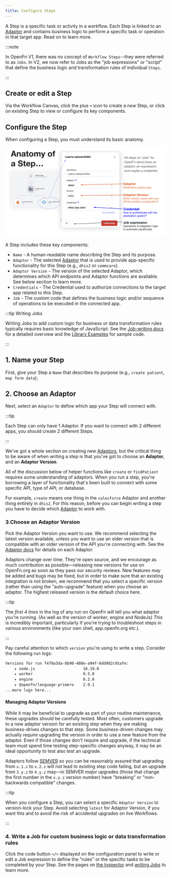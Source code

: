 ```yaml
---
title: Configure Steps
---
```


A Step is a specific task or activity in a workflow. Each Step is linked to an
[Adaptor](/adaptors/) and contains business logic to perform a specific task or
operation in that target app. Read on to learn more.

:::note

In OpenFn V1, there was no concept of `Workflow Steps`--they were referred to as
`Jobs`. In V2, we now refer to Jobs as the "job expressions" or "script" that
define the business logic and transformation rules of individual `Steps`.

:::

## Create or edit a Step

Via the Workflow Canvas, click the plus `+` icon to create a _new_ Step, or
click on existing Step to view or configure its key components.

## Configure the Step

When configuring a Step, you must understand its basic anatomy.

![Step Anatomy](/img/anatomy_of_step.png)

A Step includes these key components:

- `Name` - A human-readable name describing the Step and its purpose.
- `Adaptor` - The selected [Adaptor](/adaptors/) that is used to provide
  app-specific functionality for this Step (e.g., `dhis2` or `commcare`).
- `Adaptor Version` - The version of the selected Adaptor, which determines
  which API endpoints and Adaptor functions are available. See below section to
  learn more.
- `Credentials` - The Credential used to authorize connections to the target app
  related to this Step.
- `Job` - The custom code that defines the business logic and/or sequence of
  operations to be executed in the connected app.

:::tip Writing Jobs

Writing Jobs to add custom logic for business or data transformation rules
typically requires basic knowledge of JavaScript. See the
[Job-writing docs](/documentation/build/workflows) for a detailed overview and
the [Library Examples](/adaptors/library) for sample code.

:::

## 1. Name your Step

First, give your Step a `Name` that describes its purpose (e.g.,
`create patient`, `map form data`);

## 2. Choose an Adaptor

Next, select an `Adaptor` to define which app your Step will connect with.

:::tip

Each Step can only have 1 Adaptor. If you want to connect with 2 different apps,
you should create 2 different Steps.

:::

We've got a whole section on creating new [Adaptors](/adaptors), but the
critical thing to be aware of when writing a step is that you've got to choose
an **Adaptor**, and an **Adaptor Version**.

All of the discussion below of helper functions like `create` or `findPatient`
requires some understanding of adaptors. When you run a step, you're borrowing a
layer of functionality that's been built to connect with some specific API, type
of API, or database.

For example, `create` means one thing in the `salesforce` Adaptor and another
thing entirely in `dhis2`. For this reason, before you can begin writing a step
you have to decide which [Adaptor](/adaptors/) to work with.

### 3.Choose an Adaptor Version

Pick the Adaptor Version you want to use. We recommend selecting the latest
version available, unless you want to use an older version that is compatible
with an older version of the API you're connecting with. See the
[Adaptor docs](/adaptors) for details on each Adaptor.

Adaptors change over time. They're open source, and we encourage as much
contribution as possible—releasing new versions for use on OpenFn.org as soon as
they pass our security reviews. New features may be added and bugs may be fixed,
but in order to make sure that an existing integration is not broken, we
recommend that you select a specific version (rather than using the
"auto-upgrade" feature) when you choose an adaptor. The highest released version
is the default choice here.

:::tip

The _first 4 lines_ in the log of any run on OpenFn will tell you what adaptor
you're running. (As well as the version of worker, engine and NodeJs) This is
incredibly important, particularly if you're trying to troubleshoot steps in
various environments (like your own shell, app.openfn.org etc.).

:::

Pay careful attention to which `version` you're using to write a step. Consider
the following run logs:

```sh
Versions for run f470a3da-8b90-480e-a94f-6dd982c91afe:
    ▸ node.js                     18.19.0
    ▸ worker                      0.5.0
    ▸ engine                      0.2.6
    ▸ @openfn/language-primero    2.9.1
...more logs here...
```

#### Managing Adaptor Versions

While it may be beneficial to upgrade as part of your routine maintenance, these
upgrades should be carefully tested. Most often, customers upgrade to a new
adaptor version for an existing step when they are making business-drives
changes to that step. Some business-driven changes may actually _require_
upgrading the version in order to use a new feature from the adaptor. Even if
those changes don't require and upgrade, if the technical team must spend time
testing step-specific changes anyway, it may be an ideal opportunity to test
also test an upgrade.

Adaptors follow [SEMVER](https://semver.org/) so you can be reasonably assured
that upgrading from `x.1.z` to `x.2.z` will not lead to existing step code
failing, but an upgrade from `3.y.z` to `4.y.z` may—in SEMVER _major_ upgrades
(those that change the first number in the `x.y.z` version number) have
"breaking" or "non-backwards compatible" changes.

:::tip

When you configure a Step, you can select a specific `Adaptor Version` to
version-lock your Step. Avoid selecting `latest` for Adaptor Version, if you
want this and to avoid the risk of accidental upgrades on live Workflows.

:::

### 4. Write a Job for custom business logic or data transformation rules

Click the code button `</>` displayed on the configuration panel to write or
edit a Job expression to define the "rules" or the specific tasks to be
completed by your Step. See the pages on [the Inspector](./step-editor.md) and
[writing Jobs](./jobs.md) to learn more.
